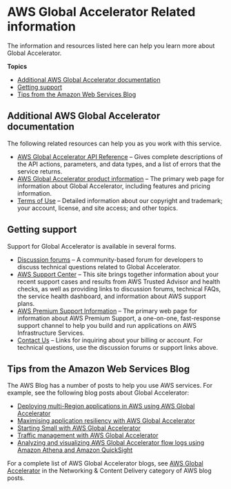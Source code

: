 # AWS Global Accelerator Related information<a name="Resources"></a>

The information and resources listed here can help you learn more about Global Accelerator\.

**Topics**
+ [Additional AWS Global Accelerator documentation](#related-information.global-accelerator-documentation)
+ [Getting support](#related-information.support)
+ [Tips from the Amazon Web Services Blog](#resources-aws-blog-tips)

## Additional AWS Global Accelerator documentation<a name="related-information.global-accelerator-documentation"></a>

The following related resources can help you as you work with this service\.
+ [AWS Global Accelerator API Reference](https://docs.aws.amazon.com/global-accelerator/latest/api/) – Gives complete descriptions of the API actions, parameters, and data types, and a list of errors that the service returns\.
+ [AWS Global Accelerator product information](http://aws.amazon.com/global-accelerator/) – The primary web page for information about Global Accelerator, including features and pricing information\.
+ [Terms of Use](http://aws.amazon.com/terms/) – Detailed information about our copyright and trademark; your account, license, and site access; and other topics\.

## Getting support<a name="related-information.support"></a>

Support for Global Accelerator is available in several forms\.
+ [Discussion forums](https://forums.aws.amazon.com/forum.jspa?forumID=312) – A community\-based forum for developers to discuss technical questions related to Global Accelerator\.
+ [AWS Support Center](https://console.aws.amazon.com/support/home#/) – This site brings together information about your recent support cases and results from AWS Trusted Advisor and health checks, as well as providing links to discussion forums, technical FAQs, the service health dashboard, and information about AWS support plans\.
+ [AWS Premium Support Information](https://aws.amazon.com/premiumsupport/) – The primary web page for information about AWS Premium Support, a one\-on\-one, fast\-response support channel to help you build and run applications on AWS Infrastructure Services\.
+ [Contact Us](http://aws.amazon.com/contact-us/) – Links for inquiring about your billing or account\. For technical questions, use the discussion forums or support links above\.

## Tips from the Amazon Web Services Blog<a name="resources-aws-blog-tips"></a>

The AWS Blog has a number of posts to help you use AWS services\. For example, see the following blog posts about Global Accelerator:
+ [ Deploying multi\-Region applications in AWS using AWS Global Accelerator](http://aws.amazon.com/blogs/networking-and-content-delivery/deploying-multi-region-applications-in-aws-using-aws-global-accelerator/)
+ [ Maximising application resiliency with AWS Global Accelerator](http://aws.amazon.com/blogs/networking-and-content-delivery/maximising-application-resiliency-with-aws-global-accelerator/)
+ [ Starting Small with AWS Global Accelerator](http://aws.amazon.com/blogs/networking-and-content-delivery/starting-small-with-aws-global-accelerator/)
+ [ Traffic management with AWS Global Accelerator](http://aws.amazon.com/blogs/networking-and-content-delivery/traffic-management-with-aws-global-accelerator/)
+ [ Analyzing and visualizing AWS Global Accelerator flow logs using Amazon Athena and Amazon QuickSight](http://aws.amazon.com/blogs/networking-and-content-delivery/analyzing-and-visualizing-aws-global-accelerator-flow-logs-using-amazon-athena-and-amazon-quicksight/)

For a complete list of AWS Global Accelerator blogs, see [AWS Global Accelerator](http://aws.amazon.com/blogs/networking-and-content-delivery/category/networking-content-delivery/aws-global-accelerator/) in the Networking & Content Delivery category of AWS blog posts\.